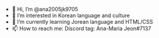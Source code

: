 - 👋 Hi, I’m @ana2005jk9705
- 👀 I’m interested in Korean language and culture
- 🌱 I’m currently learning Jorean language and HTML/CSS
- 📫 How to reach me: Discord tag: Ana-Maria Jeon#7137

<!---
ana2005jk9705/ana2005jk9705 is a ✨ special ✨ repository because its `README.md` (this file) appears on your GitHub profile.
You can click the Preview link to take a look at your changes.
--->
